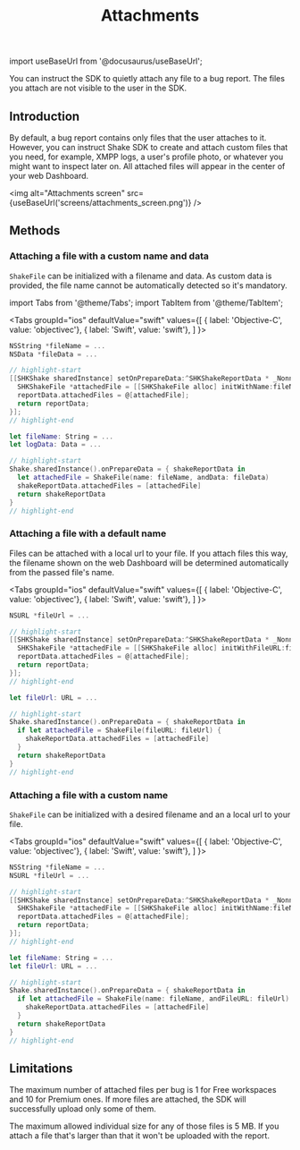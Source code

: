 ﻿---
id: attachments
title: Attachments
---
import useBaseUrl from '@docusaurus/useBaseUrl';

You can instruct the SDK to quietly attach any file to a bug report. 
The files you attach are not visible to the user in the SDK.

## Introduction
By default, a bug report contains only files that the user attaches to it. 
However, you can instruct Shake SDK to create and attach custom files that you need, for example, 
XMPP logs, a user's profile photo, or whatever you might want to inspect later on.
All attached files will appear in the center of your web Dashboard.

<img
  alt="Attachments screen"
  src={useBaseUrl('screens/attachments_screen.png')}
/>

## Methods
### Attaching a file with a custom name and data
`ShakeFile` can be initialized with a filename and data.
As custom data is provided, the file name cannot be automatically detected so it's mandatory.

import Tabs from '@theme/Tabs';
import TabItem from '@theme/TabItem';

<Tabs
  groupId="ios"
  defaultValue="swift"
  values={[
    { label: 'Objective-C', value: 'objectivec'},
    { label: 'Swift', value: 'swift'},
  ]
}>

<TabItem value="objectivec">

```objectivec title="AppDelegate.m"
NSString *fileName = ...
NSData *fileData = ...

// highlight-start
[[SHKShake sharedInstance] setOnPrepareData:^SHKShakeReportData * _Nonnull(SHKShakeReportData * _Nonnull reportData) {
  SHKShakeFile *attachedFile = [[SHKShakeFile alloc] initWithName:fileName andData:fileData];
  reportData.attachedFiles = @[attachedFile];
  return reportData;
}];
// highlight-end
```

</TabItem>

<TabItem value="swift">

```swift title="AppDelegate.swift"
let fileName: String = ...
let logData: Data = ...

// highlight-start
Shake.sharedInstance().onPrepareData = { shakeReportData in
  let attachedFile = ShakeFile(name: fileName, andData: fileData)
  shakeReportData.attachedFiles = [attachedFile]
  return shakeReportData
}
// highlight-end
```

</TabItem>
</Tabs>

### Attaching a file with a default name
Files can be attached with a local url to your file. 
If you attach files this way, the filename shown on the web Dashboard 
will be determined automatically from the passed file's name.

<Tabs
  groupId="ios"
  defaultValue="swift"
  values={[
    { label: 'Objective-C', value: 'objectivec'},
    { label: 'Swift', value: 'swift'},
  ]
}>

<TabItem value="objectivec">

```objectivec title="AppDelegate.m"
NSURL *fileUrl = ...

// highlight-start
[[SHKShake sharedInstance] setOnPrepareData:^SHKShakeReportData * _Nonnull(SHKShakeReportData * _Nonnull reportData) {
  SHKShakeFile *attachedFile = [[SHKShakeFile alloc] initWithFileURL:fileUrl];
  reportData.attachedFiles = @[attachedFile];
  return reportData;
}];
// highlight-end
```

</TabItem>

<TabItem value="swift">

```swift title="AppDelegate.swift"
let fileUrl: URL = ...

// highlight-start
Shake.sharedInstance().onPrepareData = { shakeReportData in
  if let attachedFile = ShakeFile(fileURL: fileUrl) {
    shakeReportData.attachedFiles = [attachedFile]
  }
  return shakeReportData
}
// highlight-end
```

</TabItem>
</Tabs>

### Attaching a file with a custom name
`ShakeFile` can be initialized with a desired filename and an a local url to your file.

<Tabs
  groupId="ios"
  defaultValue="swift"
  values={[
    { label: 'Objective-C', value: 'objectivec'},
    { label: 'Swift', value: 'swift'},
  ]
}>

<TabItem value="objectivec">

```objectivec title="AppDelegate.m"
NSString *fileName = ...
NSURL *fileUrl = ...

// highlight-start
[[SHKShake sharedInstance] setOnPrepareData:^SHKShakeReportData * _Nonnull(SHKShakeReportData * _Nonnull reportData) {
  SHKShakeFile *attachedFile = [[SHKShakeFile alloc] initWithName:fileName andFileURL:fileUrl];
  reportData.attachedFiles = @[attachedFile];
  return reportData;
}];
// highlight-end
```

</TabItem>

<TabItem value="swift">

```swift title="AppDelegate.swift"
let fileName: String = ...
let fileUrl: URL = ...

// highlight-start
Shake.sharedInstance().onPrepareData = { shakeReportData in
  if let attachedFile = ShakeFile(name: fileName, andFileURL: fileUrl) {
    shakeReportData.attachedFiles = [attachedFile]
  }
  return shakeReportData
}
// highlight-end
```

</TabItem>
</Tabs>

## Limitations
The maximum number of attached files per bug is 1 for Free workspaces and 10 for Premium ones. 
If more files are attached, the SDK will successfully upload only some of them.

The maximum allowed individual size for any of those files is 5 MB.
If you attach a file that's larger than that it won't be uploaded with the report.

